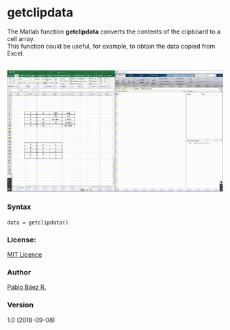 # getclipdata

The Matlab function <b>getclipdata</b> converts the contents of the clipboard to a cell array.
<br>This function could be useful, for example, to obtain the data copied from Excel.

<br>![](example.gif)

### Syntax

`data = getclipdata()`

### License:

<a href=https://opensource.org/licenses/MIT>MIT Licence</a>

### Author

<a href="mailto:pbaez@ug.uchile.cl">Pablo Báez R.</a>

### Version

1.0 (2018-09-08)

